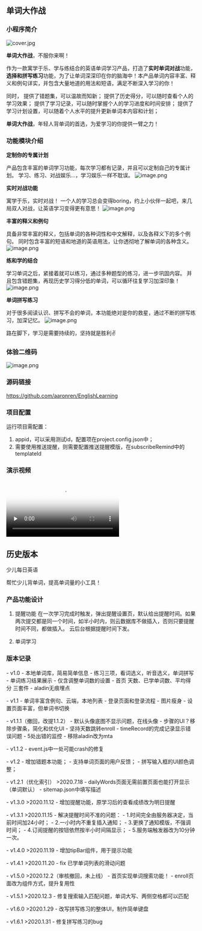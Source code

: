 ## **单词大作战**

### 小程序简介

![cover.jpg](./images/cover.jpg)

**单词大作战**，不服你来啊！

作为一款寓学于乐、学与练结合的英语单词学习产品，打造了**实时单词对战**功能，**选择和拼写练习**功能，为了让单词深深印在你的脑海中！本产品单词内容丰富、释义和例句详实，并包含大量地道的用法和短语，满足不断深入学习的你！

同时，
提供了错题集，可以温故而知新；
提供了历史得分，可以随时查看个人的学习效果；
提供了学习记录，可以随时掌握个人的学习进度和时间安排；
提供了学习计划设置，可以随着个人水平的提升更新单词本内容和计划；

**单词大作战**，年轻人背单词的首选，为爱学习的你提供一臂之力！

### 功能模块介绍

**定制你的专属计划**

产品包含丰富的单词学习功能，每次学习都有记录，并且可以定制自己的专属计划。
学习、练习、对战娱乐...，学习娱乐一样不耽误。
![image.png](./images/11.png)

**实时对战功能**

寓学于乐，实时对战！
一个人的学习总会变得boring，约上小伙伴一起吧，来几局双人对战，让英语学习变得更有意思！
![image.png](./images/22.png)

**丰富的释义和例句**

具备非常丰富的释义，包括单词的各种词性和中文解释，以及各释义下的多个例句。
同时包含丰富的短语和地道的英语用法，让你透彻地了解单词的各种含义。
![image.png](./images/33.png)

**练和学的结合**

学习单词之后，紧接着就可以练习，通过多种题型的练习，进一步巩固内容。
并且包含错题集，再现历史学习得分低的单词，可以循环往复学习加深印象！
![image.png](./images/44.png)

**单词拼写练习**

对于很多阅读认识、拼写不会的单词，本功能绝对是你的救星，通过不断的拼写练习，加深记忆。
![image.png](./images/55.png)

路在脚下，学习是需要持续的，坚持就是胜利✌️

### 体验二维码
![image.png](./images/QRCode.png)

### 源码链接
https://github.com/aaronren/EnglishLearning

### 项目配置

运行项目需配置：
1. appid，可以采用测试id，配置项在project.config.json中；
2. 需要使用推送提醒，则需要配置推送提醒模版，在subscribeRemind中的templateId

### 演示视频

<video id="video" controls="" preload="none" poster="./images/cover.jpg">
<source id="mp4" src="./images/realshow.mp4" type="video/mp4"/>
</video>


## 历史版本

少儿每日英语

帮忙少儿背单词，提高单词量的小工具！

### 产品功能设计

1. 提醒功能
   在一次学习完成时触发，弹出提醒设置页，默认给出提醒时间。如果两次提交都是同一个时间，如半小时内，则云数据库不做插入，否则只要提醒时间不同，都做插入。
   云后台根据提醒时间下发。

2. 单词学习

### 版本记录

\- v1.0
\- 本地单词库，简易简单信息
\- 练习三项，看词选义，听音选义，单词拼写
\- 单词练习结果展示
\- 仅含调整单词数的设置
\- 首页 天数、已学单词数、平均得分 三套件
\- aladin无痕埋点

\- v1.1
\- 单词丰富含例句、云端，本地列表
\- 登录页面和登录流程
\- 图片瘦身
\- 设置页面丰富，但单词书切换

\- v1.1.1（撤回，改提1.1.2）
\- 默认头像底图不显示问题，在线头像
\- 步骤的UI？移除步骤条，简化和优化UI
\- 坚持天数跳转enroll
\- timeRecord的完成记录显示错误问题
\- 5处出错的监控
\- 移除aladin改为mta

\- v1.1.2
\- event.js中一处可能crash的修复

\- v1.2
\- 增加错题本功能；
\- 支持单词页面的用户反馈；
\- 拼写输入框的UI颜色调整；

\- v1.2.1（优化索引） >2020.7.18
\- dailyWords页面无需前置页面也能打开显示（单词默认）
\- sitemap.json中填写描述

\- v1.3.0 >2020.11.12
\- 增加提醒功能，原学习后的查看成绩改为明日提醒

\- v1.3.1 >2020.11.15
\- 解决提醒时间不准的问题：
\- 1.时间完全由服务器决定，当前时间加24小时；
\- 2.一小时内不重复插入通知；
\- 3.更换了通知模版，不强调时间；
\- 4.订阅提醒的按钮依然按半小时间隔显示；
\- 5.服务端触发器改为10分钟一次。

\- v1.4.0 >2020.11.19
\- 增加tipBar组件，用于提示功能

\- v1.4.1 >2020.11.20
\- fix 已学单词列表的滑动问题

\- v1.5.0 >2020.12.2（审核撤回，未上线）
\- 首页实现单词搜索功能！
\- enroll页面改为组件方式，提升复用性

\- v1.5.1 >2020.12.3
\- 修复搜索输入匹配问题，单词大写、两侧空格都可以匹配

\- v1.6.0 >2020.1.29
\- 改写拼写练习的整体UI，制作简单键盘

\- v1.6.1 >2020.1.31
\- 修复拼写练习的bug